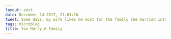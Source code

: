 ```yaml
---
layout: post
date: December 14 2017, 21:01:16
tweet: Some days, my wife likes me most for the family she married into.
tags: microblog
title: You Marry A Family
---
```




